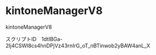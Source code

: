 # kintoneManagerV8
kintoneManagerV8

スクリプトID　1dtIBGa-2Ij4CSWl8cs4hnDPjVz43rnIrG_oT_nBTinwob2yBAW4anL_X
